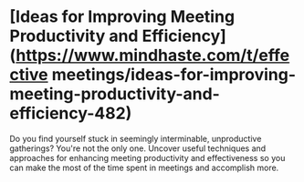 
# [Ideas for Improving Meeting Productivity and Efficiency](https://www.mindhaste.com/t/effective meetings/ideas-for-improving-meeting-productivity-and-efficiency-482)

Do you find yourself stuck in seemingly interminable, unproductive gatherings? You're not the only one. Uncover useful techniques and approaches for enhancing meeting productivity and effectiveness so you can make the most of the time spent in meetings and accomplish more.
    